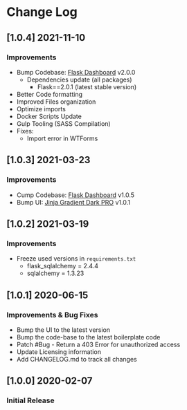 # Change Log

## [1.0.4] 2021-11-10
### Improvements

- Bump Codebase: [Flask Dashboard](https://github.com/app-generator/boilerplate-code-flask-dashboard) v2.0.0
  - Dependencies update (all packages) 
    - Flask==2.0.1 (latest stable version)
- Better Code formatting
- Improved Files organization
- Optimize imports
- Docker Scripts Update
- Gulp Tooling  (SASS Compilation)
- Fixes:
  - Import error in WTForms

## [1.0.3] 2021-03-23
### Improvements

- Cump Codebase: [Flask Dashboard](https://github.com/app-generator/boilerplate-code-flask-dashboard) v1.0.5
- Bump UI: [Jinja Gradient Dark PRO](https://github.com/app-generator/jinja-gradient-dark-pro) v1.0.1

## [1.0.2] 2021-03-19
### Improvements

- Freeze used versions in `requirements.txt`
    - flask_sqlalchemy = 2.4.4
    - sqlalchemy = 1.3.23
    
## [1.0.1] 2020-06-15
### Improvements & Bug Fixes

- Bump the UI to the latest version
- Bump the code-base to the latest boilerplate code
- Patch #Bug - Return a 403 Error for unauthorized access
- Update Licensing information
- Add CHANGELOG.md to track all changes

## [1.0.0] 2020-02-07
### Initial Release
